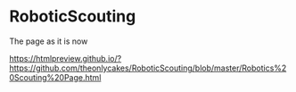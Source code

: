 # RoboticScouting
The page as it is now

https://htmlpreview.github.io/?https://github.com/theonlycakes/RoboticScouting/blob/master/Robotics%20Scouting%20Page.html

